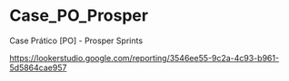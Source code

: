 # Case_PO_Prosper
Case Prático [PO] - Prosper Sprints

https://lookerstudio.google.com/reporting/3546ee55-9c2a-4c93-b961-5d5864cae957
